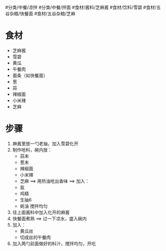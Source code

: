 #分类/中餐/凉拌 #分类/中餐/拌面 #食材/酱料/芝麻酱 #食材/饮料/雪碧 #食材/五谷杂粮/快餐面 #食材/五谷杂粮/芝麻 

# 食材
- 芝麻酱
- 雪碧
- 黄瓜
- 午餐肉
- 面条（如快餐面）
- 葱
- 蒜
- 辣椒面
- 小米辣
- 芝麻


# 步骤
1. 麻酱里放一勺老抽，加入雪碧化开
2. 制作呛料，碗内放：
   - 蒜末
   - 葱末
   - 辣椒面
   - 小米辣
   - 芝麻
   ==> 用热油呛出香味 ==> 加入：
    - 盐
    - 鸡精
    - 生抽6
    - 蚝油
    搅拌均匀
3. 往上面酱料中加入化开的麻酱
4. 快餐面煮熟 ==> 过一下凉水，盛入碗内
5. 加入：
   - 黄瓜丝
   - 切成丝的午餐肉
6. 加入两勺前面做好的料汁，搅拌均匀，开吃
